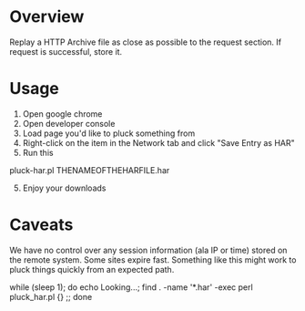 # Overview

Replay a HTTP Archive file as close as possible to the request section. If request is successful, store it.

# Usage

1. Open google chrome
2. Open developer console
3. Load page you'd like to pluck something from
4. Right-click on the item in the Network tab and click "Save Entry as HAR"
5. Run this

pluck-har.pl THENAMEOFTHEHARFILE.har

5. Enjoy your downloads

# Caveats

We have no control over any session information (ala IP or time) stored on the remote system. Some sites expire fast. Something like this might work to pluck things quickly from an expected path.

while (sleep 1); do echo Looking...; find . -name '*.har' -exec perl pluck_har.pl {} \;; done
